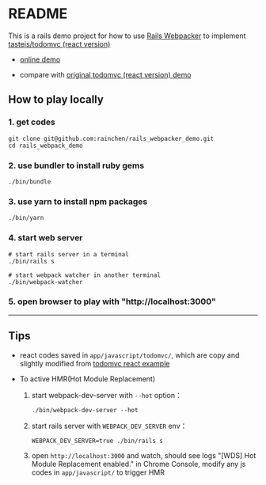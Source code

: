 # README

This is a rails demo project for how to use [Rails Webpacker](https://github.com/rails/webpacker) to implement [tastejs/todomvc (react version)](https://github.com/tastejs/todomvc/tree/gh-pages/examples/react)

* [online demo](https://rails-webpacker-demo.herokuapp.com/)

* compare with [original todomvc (react version) demo](http://todomvc.com/examples/react/#/)


## How to play locally

### 1. get codes
```
git clone git@github.com:rainchen/rails_webpacker_demo.git
cd rails_webpack_demo
```

### 2. use bundler to install ruby gems

```
./bin/bundle
```

### 3. use yarn to install npm packages

```
./bin/yarn
```

### 4. start web server

```
# start rails server in a terminal
./bin/rails s

# start webpack watcher in another terminal
./bin/webpack-watcher
```

### 5. open browser to play with "http://localhost:3000"

---

## Tips

* react codes saved in `app/javascript/todomvc/`, which are copy and slightly modified from [todomvc react example](https://github.com/tastejs/todomvc/tree/gh-pages/examples/react/js)

* To active HMR(Hot Module Replacement)

  1. start webpack-dev-server with `--hot` option：

     `./bin/webpack-dev-server --hot`

  2. start rails server with `WEBPACK_DEV_SERVER` env：

     `WEBPACK_DEV_SERVER=true ./bin/rails s`

  3. open `http://localhost:3000` and watch, should see logs "[WDS] Hot Module Replacement enabled." in Chrome Console, modify any js codes in `app/javascript/` to trigger HMR
